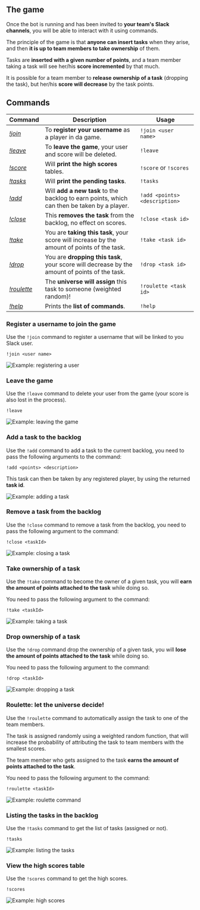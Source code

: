 
## The game

Once the bot is running and has been invited to **your team's Slack channels**, you will be able to interact with it using commands.

The principle of the game is that **anyone can insert tasks** when they arise, and then **it is up to team members to take ownership** of them.

Tasks are **inserted with a given number of points**, and a team member taking a task will see her/his **score incremented** by that much.

It is possible for a team member to **release ownership of a task** (dropping the task), but her/his **score will decrease** by the task points.

## Commands

| Command                          | Description                                                                                   | Usage
|----------------------------------|-----------------------------------------------------------------------------------------------|-----------------------------
| [*!join*](#join_command)         | To **register your username** as a player in da game.                                         | `!join <user name>`
| [*!leave*](#leave_command)       | To **leave the game**, your user and score will be deleted.                                   | `!leave`
| [*!score*](#score_command)       | Will **print the high scores** tables.                                                        | `!score` or `!scores`
| [*!tasks*](#tasks_command)       | Will **print the pending tasks**.                                                             | `!tasks`
| [*!add*](#add_command)           | Will **add a new task** to the backlog to earn points, which can then be taken by a player.   | `!add <points> <description>`
| [*!close*](#close_command)       | This **removes the task** from the backlog, no effect on scores.                              | `!close <task id>`
| [*!take*](#take_command)         | You are **taking this task**, your score will increase by the amount of points of the task.   | `!take <task id>`
| [*!drop*](#drop_command)         | You are **dropping this task**, your score will decrease by the amount of points of the task. | `!drop <task id>`
| [*!roulette*](#roulette_command) | The **universe will assign** this task to someone (weighted random)!                          | `!roulette <task id>`
| [*!help*](#help_command)         | Prints the **list of commands**.                                                              | `!help`

### <a name="join_command"></a> Register a username to join the game

Use the `!join` command to register a username that will be linked to you Slack user.

`!join <user name>`

![Example: registering a user](./img/gamify_join.png "Example: registering a user")

### <a name="leave_command"></a> Leave the game

Use the `!leave` command to delete your user from the game (your score is also lost in the process).

`!leave`

![Example: leaving the game](./img/gamify_leave.png "Example: leaving the game")

### <a name="add_command"></a> Add a task to the backlog

Use the `!add` command to add a task to the current backlog, you need to pass the following arguments to the command:

`!add <points> <description>`

This task can then be taken by any registered player, by using the returned **task id**.

![Example: adding a task](./img/gamify_add.png "Example: adding a task")

### <a name="close_command"></a> Remove a task from the backlog

Use the `!close` command to remove a task from the backlog, you need to pass the following argument to the command:

`!close <taskId>`

![Example: closing a task](./img/gamify_close.png "Example: closing a task")

### <a name="take_command"></a> Take ownership of a task

Use the `!take` command to become the owner of a given task, you will **earn the amount of points attached to the task** while doing so.

You need to pass the following argument to the command:

`!take <taskId>`

![Example: taking a task](./img/gamify_take.png "Example: taking a task")

### <a name="drop_command"></a> Drop ownership of a task

Use the `!drop` command drop the ownership of a given task, you will **lose the amount of points attached to the task** while doing so.

You need to pass the following argument to the command:

`!drop <taskId>`

![Example: dropping a task](./img/gamify_drop.png "Example: dropping a task")

### <a name="roulette_command"></a> Roulette: let the universe decide!

Use the `!roulette` command to automatically assign the task to one of the team members.

The task is assigned randomly using a weighted random function, that will increase the probability of attributing 
the task to team members with the smallest scores.

The team member who gets assigned to the task **earns the amount of points attached to the task**.

You need to pass the following argument to the command:

`!roulette <taskId>`

![Example: roulette command](./img/gamify_roulette.png "Example: roulette command")

### <a name="tasks_command"></a> Listing the tasks in the backlog

Use the `!tasks` command to get the list of tasks (assigned or not).

`!tasks`

![Example: listing the tasks](./img/gamify_tasks.png "Example: listing the tasks")

### <a name="scores_command"></a> View the high scores table

Use the `!scores` command to get the high scores.

`!scores`

![Example: high scores](./img/gamify_scores.png "Example: high scores")

